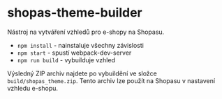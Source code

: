 # shopas-theme-builder
Nástroj na vytváření vzhledů pro e-shopy na Shopasu.

- `npm install` - nainstaluje všechny závislosti
- `npm start` - spustí webpack-dev-server
- `npm run build` - vybuilduje vzhled

Výsledný ZIP archiv najdete po vybuildění ve složce `build/shopas_theme.zip`.
Tento archiv lze použít na Shopasu v nastavení vzhledu e-shopu.

